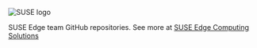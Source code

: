 ![SUSE logo](https://www.suse.com/assets/img/suse-black-logo-green.svg)

SUSE Edge team GitHub repositories. See more at [SUSE Edge Computing Solutions](https://www.suse.com/solutions/edge-computing/)
